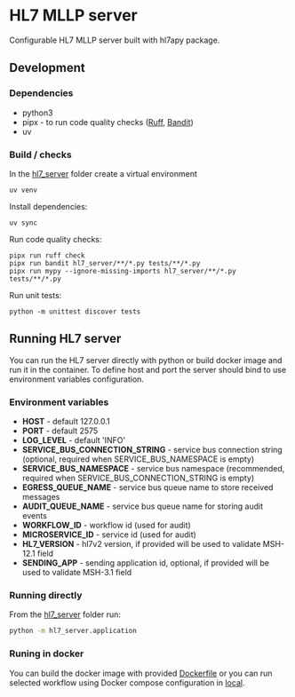 # HL7 MLLP server

Configurable HL7 MLLP server built with hl7apy package.

## Development

### Dependencies

- python3
- pipx - to run code quality checks ([Ruff](https://github.com/astral-sh/ruff), [Bandit](https://github.com/PyCQA/bandit))
- uv

### Build / checks

In the [hl7_server](.) folder create a virtual environment

```
uv venv
```

Install dependencies:

```
uv sync
```

Run code quality checks:

```
pipx run ruff check
pipx run bandit hl7_server/**/*.py tests/**/*.py
pipx run mypy --ignore-missing-imports hl7_server/**/*.py tests/**/*.py
```

Run unit tests:

```
python -m unittest discover tests
```

## Running HL7 server

You can run the HL7 server directly with python or build docker image and run it in the container.
To define host and port the server should bind to use environment variables configuration.

### Environment variables

- **HOST** - default 127.0.0.1
- **PORT** - default 2575
- **LOG_LEVEL** - default 'INFO'
- **SERVICE_BUS_CONNECTION_STRING** - service bus connection string (optional, required when SERVICE_BUS_NAMESPACE is empty)
- **SERVICE_BUS_NAMESPACE** - service bus namespace (recommended, required when SERVICE_BUS_CONNECTION_STRING is empty)
- **EGRESS_QUEUE_NAME** - service bus queue name to store received messages
- **AUDIT_QUEUE_NAME** - service bus queue name for storing audit events
- **WORKFLOW_ID** - workflow id (used for audit)
- **MICROSERVICE_ID** - service id (used for audit)
- **HL7_VERSION** - hl7v2 version, if provided will be used to validate MSH-12.1 field
- **SENDING_APP** - sending application id, optional, if provided will be used to validate MSH-3.1 field

### Running directly

From the [hl7_server](.) folder run:

```sh
python -m hl7_server.application
```

### Runing in docker

You can build the docker image with provided [Dockerfile](./Dockerfile) or you can run selected workflow
using Docker compose configuration in [local](../local/README.md).
